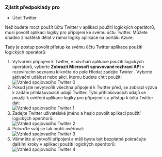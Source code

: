 ### <a name="prerequisites"></a>Zjistit předpoklady pro
- Účet Twitter 

Než budete moct použít účtu Twitter v aplikaci použití logických operátorů, musí povolit aplikaci logiky pro připojení ke svému účtu Twitter. Můžete snadno z naštěstí dělat v rámci logiky aplikace na portálu Azure. 

Tady je postup povolit přístup ke svému účtu Twitter aplikace použití logických operátorů:

1. Vytvoření připojení k Twitter, v návrháři aplikace použití logických operátorů, vyberte **Zobrazit Microsoft spravované rozhraní API** v rozevíracím seznamu klikněte do pole Hledat zadejte *Twitter* . Vyberte aktivační událost nebo akci, kterou budete chtít použít:  
  ![Vzhled spojovacího Twitter 0](./media/connectors-create-api-twitter/twitter-0.png)
2. Pokud jste nevytvořili všechna připojení k Twitter před, se zobrazí výzva k zadání přihlašovacích údajů Twitter. Tyto přihlašovacích údajů se použijí k ověření aplikace logiky pro připojení k a přístup k účtu Twitter dat:  
  ![Vzhled spojovacího Twitter 1](./media/connectors-create-api-twitter/twitter-1.png)  
3. Zadejte Twitter uživatelské jméno a heslo povolit aplikaci použití logických operátorů:  
  ![Vzhled spojovacího Twitter 2](./media/connectors-create-api-twitter/twitter-2.png)  
4. Potvrďte svůj se tak mohli ověřovat:  
  ![Vzhled spojovacího Twitter 3](./media/connectors-create-api-twitter/twitter-3.png)  
6. Všimněte si vytvořil připojení a měli byste být bezplatné pokračujte dalšími kroky v aplikaci použití logických operátorů:  
  ![Vzhled spojovacího Twitter 4](./media/connectors-create-api-twitter/twitter-4.png)